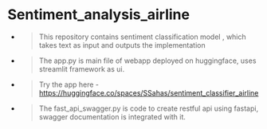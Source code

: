# Sentiment_analysis_airline

- > This repository contains sentiment classification model , which takes text as input and outputs the implementation

- > The app.py  is main file of webapp deployed on huggingface, uses streamlit framework as ui.

- > Try the app here - https://huggingface.co/spaces/SSahas/sentiment_classifier_airline

- > The fast_api_swagger.py is code to create restful api using fastapi, swagger documentation is integrated with it.
